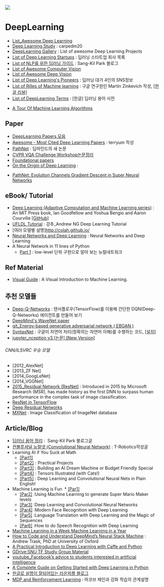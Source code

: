 ![](http://api.ning.com/files/0qR8BrPZ-VZNxGOCc9HIXhtVdu4FIxXA3BKWwtrYkXQ0nvVO1yOJKU76E4LcCd3ln-bdReqYkhipURC00JjlWMTMOr340TB9/ML87i.png)

# DeepLearning
* [List_Awesome Deep Learning](https://github.com/ChristosChristofidis/awesome-deep-learning)
* [Deep Learning Study](https://github.com/carpedm20/deep-learning-study) : carpedm20
* [DeepLearning Gallery](http://deeplearninggallery.com) : List of awesome Deep Learning Projects
* [List of Deep Learning Startups](https://angel.co/deep-learning-2) : 딥러닝 스타트업 회사 목록
* [List of NLP를 위한 딥러닝 가이드](http://docs.likejazz.com/deep-learning-for-nlp/) : Sang-Kil Park 블로그
* [List of Awesome Computer Vision](https://github.com/jbhuang0604/awesome-computer-vision)
* [List of Awesome Deep Vision](https://github.com/kjw0612/awesome-deep-vision#image-generation)
* [List of Deep Learning's Pioneers](https://github.com/leehaesung/DeepLearningPioneers/wiki) : 딥러닝 대가 4인의 SNS정보
* [List of Rilles of Machine learning](http://martin.zinkevich.org/rules_of_ml/rules_of_ml.pdf) : 구글 연구원인 Martin Zinkevich 작성, [[한글 리뷰]](https://tensorflow.blog/2017/01/19/rules-of-ml-best-practice-for-ml-from-google/)
* [List of DeepLearning Terms](https://github.com/tgjeon/Keras-Tutorials/blob/master/DeepLearningGlossary.md) : [한글] 딥러닝 용어 사전
- [A Tour Of Machine Learning Algorithms](https://topdata.news/a-tour-of-machine-learning-algorithms-analytics-machinelearning-rt/)

## Paper
* [DeepLearning Papers 모음](https://github.com/HFTrader/DeepLearningBook/blob/master/DeepLearningPapers.md)
* [Awesome - Most Cited Deep Learning Papers](https://github.com/terryum/awesome-deep-learning-papers) : terryum 작성
* [PathNet](https://medium.com/@thoszymkowiak/deepmind-just-published-a-mind-blowing-paper-pathnet-f72b1ed38d46#.8rtiwsrib) : 딥마인드의 새 논문
* [CVPR VQA Challenge Workshop논문정리](http://fbsight.com/t/vqa-challenge/2992)
* [Foundational papers](http://deeplearning.net/reading-list/)
* [On the Origin of Deep Learning](https://arxiv.org/abs/1702.07800) :
- [PathNet: Evolution Channels Gradient Descent in Super
Neural Networks](https://arxiv.org/pdf/1701.08734.pdf)


## eBook/ Tutorial
* [Deep Learning (Adaptive Computation and Machine Learning series)](https://www.deeplearningbook.org/) :  An MIT Press book, Ian Goodfellow and Yoshua Bengio and Aaron Courville [[GitHub]](https://github.com/HFTrader/DeepLearningBook)
* [UFLDL Tutorial](http://ufldl.stanford.edu/tutorial/) : 강추_Andrew NG Deep Learning Tutorial
* [여러 모델별 설명]http://colah.github.io/
* [Neural Networks and Deep Learning](http://neuralnetworksanddeeplearning.com/) : Neural Networks and Deep Learning
* A Neural Network in 11 lines of Python
  * [Part 1](http://iamtrask.github.io/2015/07/12/basic-python-network/) : low-level 단위 구현으로 알아 보는 뉴럴네트워크

## Ref Material
* [Visual Guide](http://www.r2d3.us/visual-intro-to-machine-learning-part-1?utm_source=mybridge&utm_medium=blog&utm_campaign=read_more) : A Visual Introduction to Machine Learning.




## 추천 모델들
* [Deep-Q-Networks](http://solarisailab.com/archives/486?ckattempt=1) : 텐서플로우(TensorFlow)를 이용해 간단한 DQN(Deep-Q-Networks) 에이전트를 만들어 보기
* [DeepMind's WaveNet paper](https://github.com/ibab/tensorflow-wavenet)
* [git_Energy-based generative adversarial network ( EBGAN )](https://github.com/buriburisuri/ebgan)
* [SyntaxNet](http://cpuu.postype.com/post/166917/) : 구글이 자연어 처리(정확히는 자연어 이해)를 수행하는 코드, [[설치]](http://cpuu.postype.com/post/197684/)
* [jupyter_nception v3](https://github.com/Hvass-Labs/TensorFlow-Tutorials/blob/master/07_Inception_Model.ipynb),[[논문]](http://arxiv.org/pdf/1512.00567v3.pdf),[[New Version]](https://research.googleblog.com/2016/08/improving-inception-and-image.html)

###### CNN/ILSVRC 우승 모델
* [2012_AlexNet]
* [2013_ZF Net]
* [2014_GoogLeNet]
* [2014_VGGNet]
* [2015_Residual Network (ResNet)](http://arxiv.org/pdf/1502.01852v1.pdf) : Introduced in 2015 by Microsoft Research (MSR), has made history as the first DNN to surpass human performance in the complex task of image classification.
 * [ResNet in TensorFlow](https://github.com/ry/tensorflow-resnet)
 * [Deep Residual Networks](https://github.com/KaimingHe/deep-residual-networks)
* [MXNet](https://github.com/Azure/Cortana-Intelligence-Gallery-Content/tree/master/Tutorials/Training-ResNet-on-ImageNet-with-MRS-and-GPU-VMs) : Image Classification of ImageNet database


## Article/Blog
* [딥러닝 용어 정리](http://docs.likejazz.com/deep-learning-glossary/) :  Sang-Kil Park 블로그글
* [컨볼루셔널 뉴럴넷 (Convolutional Neural Network)](http://t-robotics.blogspot.com/2016/05/convolutional-neural-network_31.html#.WJ91SyErJGo) : T-Robotics작성글
* Learning AI if You Suck at Math
  * [[Part1]](https://hackernoon.com/learning-ai-if-you-suck-at-math-8bdfb4b79037#.s2srfodi4)
  * [[Part2]](https://hackernoon.com/learning-ai-if-you-suck-at-math-part-two-practical-projects-47d7a1e4e21f#.njjbo3ysc) :  Practical Projects
  * [[Part3]](https://hackernoon.com/learning-ai-if-you-suck-at-math-p3-building-an-ai-dream-machine-or-budget-friendly-special-d5a3023140ef#.vjauxxrty) : Building an AI Dream Machine or Budget Friendly Special
  * [[Part4]](https://hackernoon.com/learning-ai-if-you-suck-at-math-p4-tensors-illustrated-with-cats-27f0002c9b32#.4vzggiamn) : Tensors Illustrated (with Cats!)
  * [[Part5]](https://hackernoon.com/learning-ai-if-you-suck-at-math-p5-deep-learning-and-convolutional-neural-nets-in-plain-english-cda79679bbe3#.ax5ylpyod) : Deep Learning and Convolutional Neural Nets in Plain English!
* Machine Learning is Fun
  * [[Par1]](https://medium.com/@ageitgey/machine-learning-is-fun-80ea3ec3c471#.pd23g5ykm)
  * [[Par2]](https://medium.com/@ageitgey/machine-learning-is-fun-part-2-a26a10b68df3#.n0fg59ij1) :Using Machine Learning to generate Super Mario Maker levels
  * [[Par3]](https://medium.com/@ageitgey/machine-learning-is-fun-part-3-deep-learning-and-convolutional-neural-networks-f40359318721#.fi3di8y0s) :Deep Learning and Convolutional Neural Networks
  * [[Par4]](https://medium.com/@ageitgey/machine-learning-is-fun-part-4-modern-face-recognition-with-deep-learning-c3cffc121d78#.56gzs0x07) :Modern Face Recognition with Deep Learning
  * [[Par5]](https://medium.com/@ageitgey/machine-learning-is-fun-part-5-language-translation-with-deep-learning-and-the-magic-of-sequences-2ace0acca0aa#.hu9fkolqq) :Language Translation with Deep Learning and the Magic of Sequences
  * [[Par6]](https://medium.com/@ageitgey/machine-learning-is-fun-part-6-how-to-do-speech-recognition-with-deep-learning-28293c162f7a#.msixc7uwe) :How to do Speech Recognition with Deep Learning
* [Machine Learning in a Week](https://medium.com/learning-new-stuff/machine-learning-in-a-week-a0da25d59850#.wb3ww4l2c),[Machine Learning in a Year](https://medium.com/learning-new-stuff/machine-learning-in-a-year-cdb0b0ebd29c#.2slna3lqv)
* [How to Code and Understand DeepMind’s Neural Stack Machine](https://iamtrask.github.io/2016/02/25/deepminds-neural-stack-machine/?rd=2?utm_source=mybridge&utm_medium=blog&utm_campaign=read_more) : Andrew Trask, PhD at University of Oxford
* [A Practical Introduction to Deep Learning with Caffe and Python](http://adilmoujahid.com/posts/2016/06/introduction-deep-learning-python-caffe/)
* [GDrive:SNU TF Studiy Group Material](https://drive.google.com/drive/folders/0B8z5oUpB2DysbFNEOWxfVDh5VW8?usp=sharing)
* [youtube_Facebook’s advice to students interested in artificial intelligence](https://techcrunch.com/2016/12/01/facebooks-advice-to-students-interested-in-artificial-intelligence/)
* [A Complete Guide on Getting Started with Deep Learning in Python](https://www.analyticsvidhya.com/blog/2016/08/deep-learning-path/)
* [한글로 설명이 잘되어있는 라온피플 블로그](http://laonple.blog.me/220463627091)
* [MDP and Reinforcement Learning](https://papoudakis.github.io/announcements/mdp-rl/?utm_content=buffer68602&utm_medium=social&utm_source=twitter.com&utm_campaign=buffer) : 마코브 체인과 강화 학습의 관계설명
